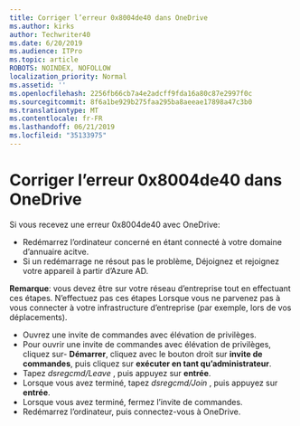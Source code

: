 ```yaml
---
title: Corriger l’erreur 0x8004de40 dans OneDrive
ms.author: kirks
author: Techwriter40
ms.date: 6/20/2019
ms.audience: ITPro
ms.topic: article
ROBOTS: NOINDEX, NOFOLLOW
localization_priority: Normal
ms.assetid: ''
ms.openlocfilehash: 2256fb66cb7a4e2adcff9fda16a80c87e2997f0c
ms.sourcegitcommit: 8f6a1be929b275faa295ba8aeeae17898a47c3b0
ms.translationtype: MT
ms.contentlocale: fr-FR
ms.lasthandoff: 06/21/2019
ms.locfileid: "35133975"
---
```

# <a name="fix-0x8004de40-error-in-onedrive"></a>Corriger l’erreur 0x8004de40 dans OneDrive

Si vous recevez une erreur 0x8004de40 avec OneDrive:

- Redémarrez l’ordinateur concerné en étant connecté à votre domaine d’annuaire acitve.
- Si un redémarrage ne résout pas le problème, Déjoignez et rejoignez votre appareil à partir d’Azure AD. 

**Remarque**: vous devez être sur votre réseau d’entreprise tout en effectuant ces étapes. N’effectuez pas ces étapes Lorsque vous ne parvenez pas à vous connecter à votre infrastructure d’entreprise (par exemple, lors de vos déplacements). 

- Ouvrez une invite de commandes avec élévation de privilèges. 
- Pour ouvrir une invite de commandes avec élévation de privilèges, cliquez sur- **Démarrer**, cliquez avec le bouton droit sur **invite de commandes**, puis cliquez sur **exécuter en tant qu’administrateur**.
- Tapez *dsregcmd/Leave* , puis appuyez sur **entrée**.
- Lorsque vous avez terminé, tapez *dsregcmd/Join* , puis appuyez sur **entrée**.
- Lorsque vous avez terminé, fermez l’invite de commandes.
- Redémarrez l’ordinateur, puis connectez-vous à OneDrive.